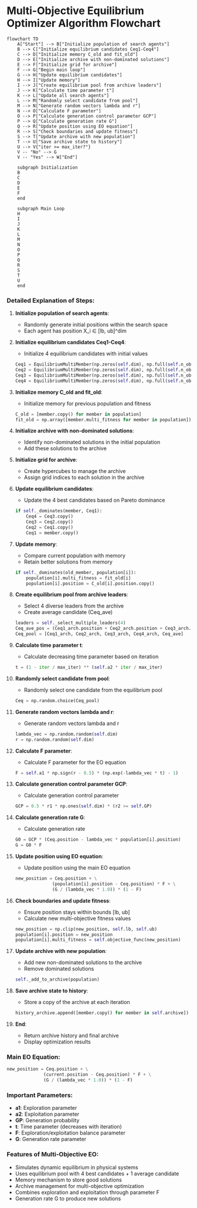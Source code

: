 # Multi-Objective Equilibrium Optimizer Algorithm Flowchart

```mermaid
flowchart TD
    A["Start"] --> B["Initialize population of search agents"]
    B --> C["Initialize equilibrium candidates Ceq1-Ceq4"]
    C --> D["Initialize memory C_old and fit_old"]
    D --> E["Initialize archive with non-dominated solutions"]
    E --> F["Initialize grid for archive"]
    F --> G["Begin main loop"]
    G --> H["Update equilibrium candidates"]
    H --> I["Update memory"]
    I --> J["Create equilibrium pool from archive leaders"]
    J --> K["Calculate time parameter t"]
    K --> L["Update all search agents"]
    L --> M["Randomly select candidate from pool"]
    M --> N["Generate random vectors lambda and r"]
    N --> O["Calculate F parameter"]
    O --> P["Calculate generation control parameter GCP"]
    P --> Q["Calculate generation rate G"]
    Q --> R["Update position using EO equation"]
    R --> S["Check boundaries and update fitness"]
    S --> T["Update archive with new population"]
    T --> U["Save archive state to history"]
    U --> V{"iter >= max_iter?"}
    V -- "No" --> G
    V -- "Yes" --> W["End"]
    
    subgraph Initialization
    B
    C
    D
    E
    F
    end
    
    subgraph Main Loop
    H
    I
    J
    K
    L
    M
    N
    O
    P
    Q
    R
    S
    T
    U
    end
```

### Detailed Explanation of Steps:

1. **Initialize population of search agents**:
   - Randomly generate initial positions within the search space
   - Each agent has position X_i ∈ [lb, ub]^dim

2. **Initialize equilibrium candidates Ceq1-Ceq4**:
   - Initialize 4 equilibrium candidates with initial values
   ```python
   Ceq1 = EquilibriumMultiMember(np.zeros(self.dim), np.full(self.n_objectives, np.inf if not self.maximize else -np.inf))
   Ceq2 = EquilibriumMultiMember(np.zeros(self.dim), np.full(self.n_objectives, np.inf if not self.maximize else -np.inf))
   Ceq3 = EquilibriumMultiMember(np.zeros(self.dim), np.full(self.n_objectives, np.inf if not self.maximize else -np.inf))
   Ceq4 = EquilibriumMultiMember(np.zeros(self.dim), np.full(self.n_objectives, np.inf if not self.maximize else -np.inf))
   ```

3. **Initialize memory C_old and fit_old**:
   - Initialize memory for previous population and fitness
   ```python
   C_old = [member.copy() for member in population]
   fit_old = np.array([member.multi_fitness for member in population])
   ```

4. **Initialize archive with non-dominated solutions**:
   - Identify non-dominated solutions in the initial population
   - Add these solutions to the archive

5. **Initialize grid for archive**:
   - Create hypercubes to manage the archive
   - Assign grid indices to each solution in the archive

6. **Update equilibrium candidates**:
   - Update the 4 best candidates based on Pareto dominance
   ```python
   if self._dominates(member, Ceq1):
       Ceq4 = Ceq3.copy()
       Ceq3 = Ceq2.copy()
       Ceq2 = Ceq1.copy()
       Ceq1 = member.copy()
   ```

7. **Update memory**:
   - Compare current population with memory
   - Retain better solutions from memory
   ```python
   if self._dominates(old_member, population[i]):
       population[i].multi_fitness = fit_old[i]
       population[i].position = C_old[i].position.copy()
   ```

8. **Create equilibrium pool from archive leaders**:
   - Select 4 diverse leaders from the archive
   - Create average candidate (Ceq_ave)
   ```python
   leaders = self._select_multiple_leaders(4)
   Ceq_ave_pos = (Ceq1_arch.position + Ceq2_arch.position + Ceq3_arch.position + Ceq4_arch.position) / 4
   Ceq_pool = [Ceq1_arch, Ceq2_arch, Ceq3_arch, Ceq4_arch, Ceq_ave]
   ```

9. **Calculate time parameter t**:
   - Calculate decreasing time parameter based on iteration
   ```python
   t = (1 - iter / max_iter) ** (self.a2 * iter / max_iter)
   ```

10. **Randomly select candidate from pool**:
    - Randomly select one candidate from the equilibrium pool
    ```python
    Ceq = np.random.choice(Ceq_pool)
    ```

11. **Generate random vectors lambda and r**:
    - Generate random vectors lambda and r
    ```python
    lambda_vec = np.random.random(self.dim)
    r = np.random.random(self.dim)
    ```

12. **Calculate F parameter**:
    - Calculate F parameter for the EO equation
    ```python
    F = self.a1 * np.sign(r - 0.5) * (np.exp(-lambda_vec * t) - 1)
    ```

13. **Calculate generation control parameter GCP**:
    - Calculate generation control parameter
    ```python
    GCP = 0.5 * r1 * np.ones(self.dim) * (r2 >= self.GP)
    ```

14. **Calculate generation rate G**:
    - Calculate generation rate
    ```python
    G0 = GCP * (Ceq.position - lambda_vec * population[i].position)
    G = G0 * F
    ```

15. **Update position using EO equation**:
    - Update position using the main EO equation
    ```python
    new_position = Ceq.position + \
                  (population[i].position - Ceq.position) * F + \
                  (G / (lambda_vec * 1.0)) * (1 - F)
    ```

16. **Check boundaries and update fitness**:
    - Ensure position stays within bounds [lb, ub]
    - Calculate new multi-objective fitness values
    ```python
    new_position = np.clip(new_position, self.lb, self.ub)
    population[i].position = new_position
    population[i].multi_fitness = self.objective_func(new_position)
    ```

17. **Update archive with new population**:
    - Add new non-dominated solutions to the archive
    - Remove dominated solutions
    ```python
    self._add_to_archive(population)
    ```

18. **Save archive state to history**:
    - Store a copy of the archive at each iteration
    ```python
    history_archive.append([member.copy() for member in self.archive])
    ```

19. **End**:
    - Return archive history and final archive
    - Display optimization results

### Main EO Equation:
```python
new_position = Ceq.position + \
              (current.position - Ceq.position) * F + \
              (G / (lambda_vec * 1.0)) * (1 - F)
```

### Important Parameters:
- **a1**: Exploration parameter
- **a2**: Exploitation parameter  
- **GP**: Generation probability
- **t**: Time parameter (decreases with iteration)
- **F**: Exploration/exploitation balance parameter
- **G**: Generation rate parameter

### Features of Multi-Objective EO:
- Simulates dynamic equilibrium in physical systems
- Uses equilibrium pool with 4 best candidates + 1 average candidate
- Memory mechanism to store good solutions
- Archive management for multi-objective optimization
- Combines exploration and exploitation through parameter F
- Generation rate G to produce new solutions